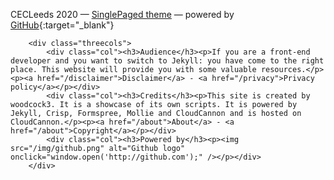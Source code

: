 CECLeeds 2020
&mdash;
[SinglePaged theme](https://github.com/t413/SinglePaged)
&mdash;
powered by <i class="fa fa-github" aria-hidden="true" style="color:white"></i> [GitHub](http://www.github.com){:target="_blank"}

<div class="container">
        
        <div class="threecols">
            <div class="col"><h3>Audience</h3><p>If you are a front-end developer and you want to switch to Jekyll: you have come to the right place. This website will provide you with some valuable resources.</p><p><a href="/disclaimer">Disclaimer</a> - <a href="/privacy">Privacy policy</a></p></div>
            <div class="col"><h3>Credits</h3><p>This site is created by woodcock3. It is a showcase of its own scripts. It is powered by Jekyll, Crisp, Formspree, Mollie and CloudCannon and is hosted on CloudCannon.</p><p><a href="/about">About</a> - <a href="/about">Copyright</a></p></div>
            <div class="col"><h3>Powered by</h3><p><img src="/img/github.png" alt="Github logo" onclick="window.open('http://github.com');" /></p></div>
        </div>    
        
</div>
